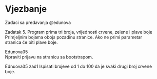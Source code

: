 # Vjezbanje
Zadaci sa predavanja @edunova

Zadatak 5. Program prima tri broja, vrijednosti crvene, zelene i plave boje
Primjeljnim bojama oboja pozadinu stranice. Ako ne primi parametar stranica će biti plave boje.

Edunova05  
  Npraviti prijavu na stranicu sa bootstrapom.

Ednuova05 zad1
  Ispisati brojeve od 1 do 100 da je svaki drugi broj crvene boje.
